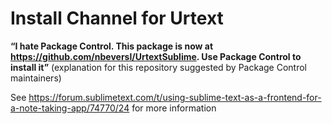 # Install Channel for Urtext

**“I hate Package Control. This package is now at https://github.com/nbeversl/UrtextSublime. Use Package Control to install it”** 
(explanation for this repository suggested by Package Control maintainers)

See https://forum.sublimetext.com/t/using-sublime-text-as-a-frontend-for-a-note-taking-app/74770/24 for more information
 